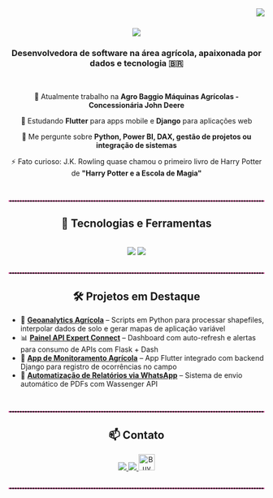 <!-- README.md do perfil de Bruna Wust - Desenvolvedora de Software Agrícola -->

<img align="right" src="https://visitor-badge.laobi.icu/badge?page_id=bruna.wust" />

<h1 align="center">
    <img src="https://readme-typing-svg.herokuapp.com/?font=Righteous&size=35&center=true&vCenter=true&width=500&height=70&duration=4000&color=%23ff69b4&lines=Hi+There!+👋;+I'm+Bruna+Wust!;" />
</h1>

<h3 align="center">Desenvolvedora de software na área agrícola, apaixonada por dados e tecnologia 🇧🇷</h3>

<br/>

<div align="center">
 
 🔭 Atualmente trabalho na **Agro Baggio Máquinas Agrícolas - Concessionária John Deere**

 🌱 Estudando **Flutter** para apps mobile e **Django** para aplicações web

 💬 Me pergunte sobre **Python, Power BI, DAX, gestão de projetos ou integração de sistemas**

 ⚡ Fato curioso: J.K. Rowling quase chamou o primeiro livro de Harry Potter de **"Harry Potter e a Escola de Magia"**

</div>

<br/>
<hr style="border: 1px dashed #ff69b4"/>

<h2 align="center">🚀 Tecnologias e Ferramentas</h2>
<br/>
<div align="center">
    <img src="https://skillicons.dev/icons?i=python,mysql,vscode,figma,css,r,github" />
    <img src="https://skillicons.dev/icons?i=blender,discord,flutter,anaconda" />
</div>

<br/>
<hr style="border: 1px dashed #ff69b4"/>

<h2 align="center">🛠️ Projetos em Destaque</h2>

- 🌾 [**Geoanalytics Agrícola**](https://github.com/bruna-wust/geoanalytics-agricola) – Scripts em Python para processar shapefiles, interpolar dados de solo e gerar mapas de aplicação variável
- 📊 [**Painel API Expert Connect**](https://github.com/bruna-wust/dash-api-monitor) – Dashboard com auto-refresh e alertas para consumo de APIs com Flask + Dash
- 📱 [**App de Monitoramento Agrícola**](https://github.com/bruna-wust/flutter-agro-app) – App Flutter integrado com backend Django para registro de ocorrências no campo
- 🔄 [**Automatização de Relatórios via WhatsApp**](https://github.com/bruna-wust/envio-whatsapp-pdf) – Sistema de envio automático de PDFs com Wassenger API

<br/>
<hr style="border: 1px dashed #ff69b4"/>

<h2 align="center">📫 Contato</h2>

<div align="center"> 
  <a href="mailto:bruna.wust@agrobaggio.com.br">
    <img src="https://img.shields.io/badge/Outlook-0078D4?style=for-the-badge&logo=microsoft-outlook&logoColor=white" />
  </a>
  <a href="https://www.linkedin.com/in/bruna-gabriele-wust/" target="_blank">
    <img src="https://img.shields.io/badge/LinkedIn-0077B5?style=for-the-badge&logo=linkedin&logoColor=white" />
  </a>
  <a href="https://ko-fi.com/seuusuario" target="_blank">
    <img height="32" src="https://storage.ko-fi.com/cdn/kofi5.png?v=3" alt="Buy Me a Coffee at ko-fi.com" />
  </a>
</div>

<br/>
<hr style="border: 1px dashed #ff69b4"/>
